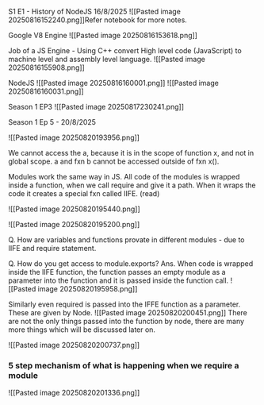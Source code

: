S1 E1 - History of NodeJS 16/8/2025 
![[Pasted image 20250816152240.png]]Refer notebook for more notes.

Google V8 Engine
![[Pasted image 20250816153618.png]]

Job of a JS Engine - Using C++ convert High level code (JavaScript) to machine level and assembly level language.
![[Pasted image 20250816155908.png]]

NodeJS
![[Pasted image 20250816160001.png]]
![[Pasted image 20250816160031.png]]


Season 1 EP3
![[Pasted image 20250817230241.png]]

Season 1 Ep 5 - 20/8/2025

![[Pasted image 20250820193956.png]]


We cannot access the a, because it is in the scope of function x, and not in global scope.
a and fxn b cannot be accessed outside of fxn x().

Modules work the same way in JS.
All code of the modules is wrapped inside a function, when we call require and give it a path. When it wraps the code it creates a special fxn called IIFE. (read)

![[Pasted image 20250820195440.png]]

![[Pasted image 20250820195200.png]]

Q. How are variables and functions provate in different modules - due to IIFE and require statement.

Q. How do you get access to module.exports?
Ans. When code is wrapped inside the IIFE function, the function passes an empty module as a parameter into the function and it is passed inside the function call.
![[Pasted image 20250820195958.png]]

Similarly even required is passed into the IFFE function as a parameter. These are given by Node.
![[Pasted image 20250820200451.png]]
There are not the only things passed into the function by node, there are many more things which will be discussed later on.

![[Pasted image 20250820200737.png]]


### 5 step mechanism of what is happening when we require a module

![[Pasted image 20250820201336.png]]


